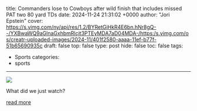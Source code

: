 title: Commanders lose to Cowboys after wild finish that includes missed PAT two 80 yard TDs
date: 2024-11-24 21:31:02 +0000
author: "Jori Epstein"
cover: https://s.yimg.com/ny/api/res/1.2/BYRetGiHkR4E6bn.hNr8gQ--/YXBwaWQ9aGlnaGxhbmRlcjt3PTEyMDA7aD04MDA-/https:/s.yimg.com/os/creatr-uploaded-images/2024-11/401f2580-aaaa-11ef-b77f-51b65690935c
draft: false
top: false
type: post
hide: false
toc: false
tags:
  - Sports
categories:
  - sports
---

![](https://s.yimg.com/ny/api/res/1.2/BYRetGiHkR4E6bn.hNr8gQ--/YXBwaWQ9aGlnaGxhbmRlcjt3PTEyMDA7aD04MDA-/https:/s.yimg.com/os/creatr-uploaded-images/2024-11/401f2580-aaaa-11ef-b77f-51b65690935c)

What did we just watch?

[read more](https://sports.yahoo.com/commanders-lose-to-cowboys-after-wild-finish-that-includes-missed-pat-two-80-yard-tds-213102766.html)
